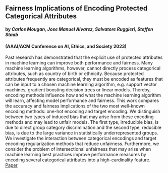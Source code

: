 ## Fairness Implications of Encoding Protected Categorical Attributes
#### by _Carlos Mougan, Jose Manuel Alvarez, Salvatore Ruggieri, Steffen Staab_ 
#### (AAAI/ACM Conference on AI, Ethics, and Society 2023)
Past research has demonstrated that the explicit use of protected attributes in machine learning can improve both performance and fairness. Many machine learning algorithms, however, cannot directly process categorical attributes, such as country of birth or ethnicity. Because protected attributes frequently are categorical, they must be encoded as features that can be input to a chosen machine learning algorithm, e.g. support vector machines, gradient boosting decision trees or linear models. Thereby, encoding methods influence how and what the machine learning algorithm will learn, affecting model performance and fairness. This work compares the accuracy and fairness implications of the two most well-known encoding methods: one-hot encoding and target encoding. We distinguish between two types of induced bias that may arise from these encoding methods and may lead to unfair models. The first type, irreducible bias, is due to direct group category discrimination and the second type, reducible bias, is due to the large variance in statistically underrepresented groups. We investigate the interaction between categorical encodings and target encoding regularization methods that reduce unfairness. Furthermore, we consider the problem of intersectional unfairness that may arise when machine learning best practices improve performance measures by encoding several categorical attributes into a high-cardinality feature.
\
[Paper](https://github.com/nobias-project/Publications/blob/main/mougan2023fairness.pdf)
